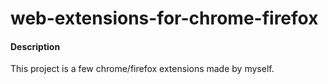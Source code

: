 # web-extensions-for-chrome-firefox

#### Description
This project is a few chrome/firefox extensions made by myself.
